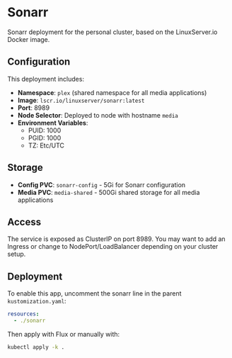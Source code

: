 # Sonarr

Sonarr deployment for the personal cluster, based on the LinuxServer.io Docker image.

## Configuration

This deployment includes:
- **Namespace**: `plex` (shared namespace for all media applications)
- **Image**: `lscr.io/linuxserver/sonarr:latest`
- **Port**: 8989
- **Node Selector**: Deployed to node with hostname `media`
- **Environment Variables**:
  - PUID: 1000
  - PGID: 1000
  - TZ: Etc/UTC

## Storage

- **Config PVC**: `sonarr-config` - 5Gi for Sonarr configuration
- **Media PVC**: `media-shared` - 500Gi shared storage for all media applications

## Access

The service is exposed as ClusterIP on port 8989. You may want to add an Ingress or change to NodePort/LoadBalancer depending on your cluster setup.

## Deployment

To enable this app, uncomment the sonarr line in the parent `kustomization.yaml`:

```yaml
resources:
  - ./sonarr
```

Then apply with Flux or manually with:
```bash
kubectl apply -k .
```
